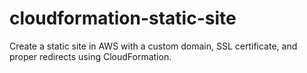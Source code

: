 # cloudformation-static-site
Create a static site in AWS with a custom domain, SSL certificate, and proper redirects using CloudFormation.
